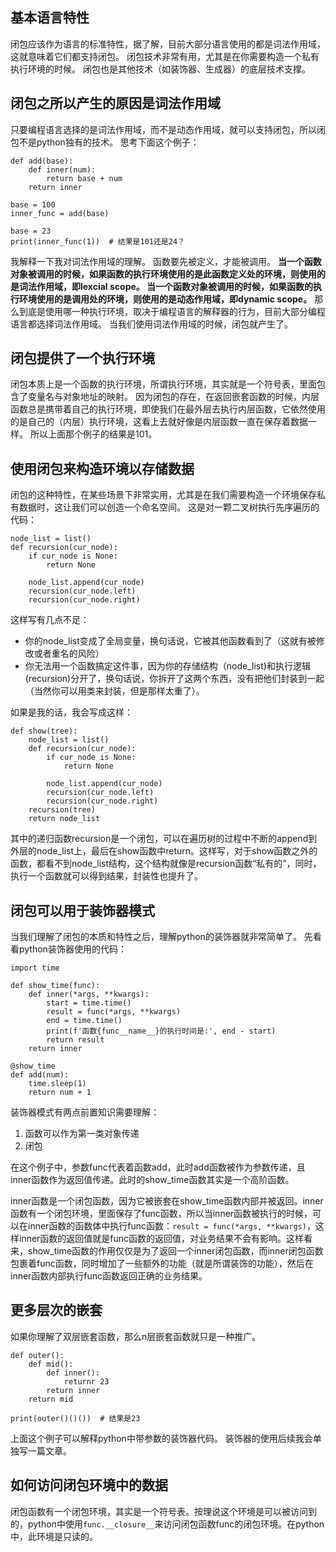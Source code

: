 ## 基本语言特性
闭包应该作为语言的标准特性，据了解，目前大部分语言使用的都是词法作用域，这就意味着它们都支持闭包。
闭包技术非常有用，尤其是在你需要构造一个私有执行环境的时候。
闭包也是其他技术（如装饰器、生成器）的底层技术支撑。

## 闭包之所以产生的原因是词法作用域
只要编程语言选择的是词法作用域，而不是动态作用域，就可以支持闭包，所以闭包不是python独有的技术。
思考下面这个例子：
```python3
def add(base):
    def inner(num):
        return base + num
    return inner

base = 100
inner_func = add(base)

base = 23
print(inner_func(1))  # 结果是101还是24？
```
我解释一下我对词法作用域的理解。
函数要先被定义，才能被调用。
**当一个函数对象被调用的时候，如果函数的执行环境使用的是此函数定义处的环境，则使用的是词法作用域，即lexcial scope。
当一个函数对象被调用的时候，如果函数的执行环境使用的是调用处的环境，则使用的是动态作用域，即dynamic scope。**
那么到底是使用哪一种执行环境，取决于编程语言的解释器的行为，目前大部分编程语言都选择词法作用域。
当我们使用词法作用域的时候，闭包就产生了。


## 闭包提供了一个执行环境
闭包本质上是一个函数的执行环境，所谓执行环境，其实就是一个符号表，里面包含了变量名与对象地址的映射。
因为闭包的存在，在返回嵌套函数的时候，内层函数总是携带着自己的执行环境，即使我们在最外层去执行内层函数，它依然使用的是自己的（内层）执行环境，这看上去就好像是内层函数一直在保存着数据一样。
所以上面那个例子的结果是101。


## 使用闭包来构造环境以存储数据
闭包的这种特性，在某些场景下非常实用，尤其是在我们需要构造一个环境保存私有数据时，这让我们可以创造一个命名空间。
这是对一颗二叉树执行先序遍历的代码：
```python3
node_list = list()
def recursion(cur_node):
    if cur_node is None:
        return None

    node_list.append(cur_node)
    recursion(cur_node.left)
    recursion(cur_node.right)
```
这样写有几点不足：
- 你的node_list变成了全局变量，换句话说，它被其他函数看到了（这就有被修改或者重名的风险）
- 你无法用一个函数搞定这件事，因为你的存储结构（node_list)和执行逻辑(recursion)分开了，换句话说，你拆开了这两个东西，没有把他们封装到一起（当然你可以用类来封装，但是那样太重了）。

如果是我的话，我会写成这样：
```python3
def show(tree):
    node_list = list()
    def recursion(cur_node):
        if cur_node is None:
            return None

        node_list.append(cur_node)
        recursion(cur_node.left)
        recursion(cur_node.right)
    recursion(tree)
    return node_list
```


其中的递归函数recursion是一个闭包，可以在遍历树的过程中不断的append到外层的node_list上，最后在show函数中return。这样写，对于show函数之外的函数，都看不到node_list结构，这个结构就像是recursion函数“私有的”，同时，执行一个函数就可以得到结果，封装性也提升了。

## 闭包可以用于装饰器模式
当我们理解了闭包的本质和特性之后，理解python的装饰器就非常简单了。
先看看python装饰器使用的代码：
```python3
import time

def show_time(func):
    def inner(*args, **kwargs):
        start = time.time()
        result = func(*args, **kwargs)
        end = time.time()
        print(f'函数{func__name__}的执行时间是:', end - start)
        return result
    return inner

@show_time
def add(num):
    time.sleep(1)
    return num + 1
```
装饰器模式有两点前置知识需要理解：
1. 函数可以作为第一类对象传递
2. 闭包

在这个例子中，参数func代表着函数add，此时add函数被作为参数传递，且inner函数作为返回值传递。此时的show_time函数其实是一个高阶函数。

inner函数是一个闭包函数，因为它被嵌套在show_time函数内部并被返回。inner函数有一个闭包环境，里面保存了func函数，所以当inner函数被执行的时候，可以在inner函数的函数体中执行func函数：`result = func(*args, **kwargs)`，这样inner函数的返回值就是func函数的返回值，对业务结果不会有影响。这样看来，show_time函数的作用仅仅是为了返回一个inner闭包函数，而inner闭包函数包裹着func函数，同时增加了一些额外的功能（就是所谓装饰的功能），然后在inner函数内部执行func函数返回正确的业务结果。

## 更多层次的嵌套
如果你理解了双层嵌套函数，那么n层嵌套函数就只是一种推广。
```python3
def outer():
    def mid():
        def inner():
            returnr 23
        return inner
    return mid

print(outer()()())  # 结果是23
```
上面这个例子可以解释python中带参数的装饰器代码。
装饰器的使用后续我会单独写一篇文章。

## 如何访问闭包环境中的数据
闭包函数有一个闭包环境，其实是一个符号表。按理说这个环境是可以被访问到的，python中使用`func.__closure__`来访问闭包函数func的闭包环境。在python中，此环境是只读的。